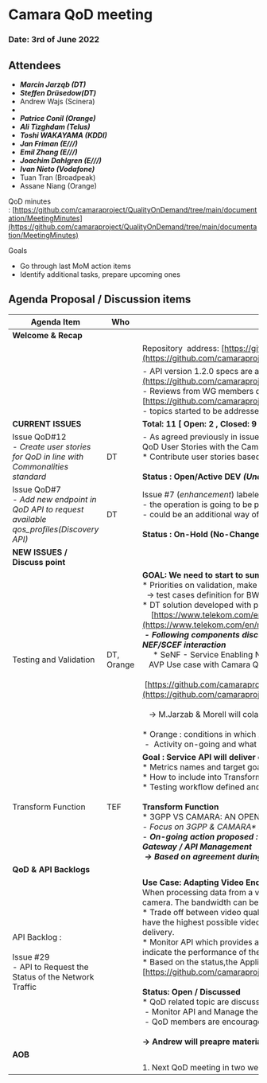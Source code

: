 # Camara QoD meeting

### Date: 3rd of June 2022

## Attendees

* ***Marcin Jarząb (DT)***
* ***Steffen Drüsedow(DT)***
* Andrew Wajs (Scinera)
* 
* ***Patrice Conil (Orange)***
* ***Ali Tizghdam (Telus)***
* ***Toshi WAKAYAMA (KDDI)***
* ***Jan Friman (E///)***
* ***Emil Zhang (E///)***
* ***Joachim Dahlgren (E///)***
* ***Ivan Nieto (Vodafone)***
* Tuan Tran (Broadpeak)
* Assane Niang (Orange)

QoD minutes : [https://github.com/camaraproject/QualityOnDemand/tree/main/documentation/MeetingMinutes](https://github.com/camaraproject/QualityOnDemand/tree/main/documentation/MeetingMinutes)

Goals

* Go through last MoM action items
* Identify additional tasks, prepare upcoming ones

## Agenda Proposal / Discussion items

| Agenda Item | Who |  |
| ----------- | --- | --- |
| **Welcome & Recap** |  |  |
|  |  | <span class="s1">Repository&nbsp;&nbsp;address:<span class="Apple-converted-space">&nbsp;</span>[https://github.com/camaraproject/QualityOnDemand](https://github.com/camaraproject/QualityOnDemand)</span> |
|  |  | \- API version 1\.2\.0 specs are available at: [https://github.com/camaraproject/QualityOnDemand/tree/main/code/API\_definitions](https://github.com/camaraproject/QualityOnDemand/tree/main/code/API_definitions)<br>\- Reviews from WG members discussed and worked on using open issues:<br>[https://github.com/camaraproject/QualityOnDemand/issues](https://github.com/camaraproject/QualityOnDemand/issues) <br>\- topics started to be addressed within relevant GitHub issues \- thank you\! |
| **CURRENT ISSUES** |  | **Total: 11 [ Open: 2 , Closed: 9 ]** |
| Issue QoD#12<br>*\- Create user stories for QoD in line with Commonalities standard* | DT | - As agreed previously in issue #3, please use the Commonalities User Story Template that has been just finalized to align the QoD User Stories with the Camara common template.<br>\* Contribute user stories based on template<br><br><b>Status : Open/Active DEV&nbsp;<i>*(Under-review /*&nbsp;**No-Change )**</i></b> |
| Issue QoD#7<br>*\- Add new endpoint in QoD API to request available qos\_profiles\(Discovery API\)* | DT | Issue #7 (*enhancement*) labeled as QoD-backlog due to other on-going priorities<br>\- the operation is going to be performed through discovery<br>\- could be an additional way of addressing issue \#1 \(see Vodafone's [comment](https://github.com/camaraproject/QualityOnDemand/issues/1))<br><br>**Status : On-Hold (No-Change)** |
| **NEW ISSUES / Discuss point** |  |  |
| Testing and Validation | DT,<br>Orange | **GOAL: We need to start to summarize leassons learnt from Dev/Validate**   <br>\* Priorities on validation, make some progress <br>  -> test cases definition for BW/Latency management  <br>\* DT solution developed with partners: AVP sample application presented<br>    [https://www.telekom.com/en/media/media-information/archive/automated-valet-parking-with-5g-648970](https://www.telekom.com/en/media/media-information/archive/automated-valet-parking-with-5g-648970)<br><b>&nbsp;*- Following components discussed based on the AVP&nbsp; &nbsp;&nbsp;  &nbsp; &nbsp;Terminal -&gt; <b>*AF -&gt;*</b>&nbsp;CAMARA API (Exposure GW) -&gt; SeNF\* -&gt; NEF/SCEF interaction*</b> <br>     \* SeNF - Service Enabling Network Function <br>   AVP Use case with Camara QoD description:<br>   [https://github.com/camaraproject/QualityOnDemand/blob/main/documentation/Working/CAMARA\_AVP\_Short\_Overview.pptx](https://github.com/camaraproject/QualityOnDemand/blob/main/documentation/Working/CAMARA_AVP_Short_Overview.pptx)<br>   <br>   -> M.Jarzab & Morell will colaborate on further enhancements (UML , Call-flow / consider access technology 4G/5G NSA/SA)<br><br>\* Orange : conditions in which API is called<br> -  Activity on-going and what to expose will be discused and decided in Orange |
| Transform Function | TEF | **Goal : Service API will deliver consistent funcionality for End-users**<br>\* Metrics names and target goals <br>\* How to include into Transform Function <br>\* Testing workflow defined and included: CAMARA API / Transform / NEF <br><br>**Transform Function**       <br>\* 3GPP VS CAMARA: AN OPENAPI COMPARISON presented by TEF <br>*\- Focus on 3GPP <i></i>& CAMARA\** API with Mappping Table presented (PPT will be distributed)<br>- <i>**On-going action proposed : How to design for SeNF integration (Transfomers/Adapters) or being part of Exposure Gateway / API Management**</i> <br> ***-> Based on agreement during the community meeting, SeNF should contain Transform Function*** |
| **QoD & API Backlogs** |  |  |
| API Backlog : <br><br>Issue <span class="js-issue-title markdown-title" style="box-sizing: border-box;">#29</span><br>- <span class="js-issue-title markdown-title" style="box-sizing: border-box;">API to Request the Status of the Network Traffic &nbsp;</span> |  | **Use Case: Adapting Video Encoding to the Network Conditions**<br>When processing data from a video camera the bandwidth required is highly dependent on the encoding settings within the camera. The bandwidth can be controlled by either changing the resolution of the video or the encoding quality. <br>\* Trade off between video quality and delay. If the delay reaches a threshold it is more desirable to reduce video quality than to have the highest possible video quality. It is desirable to reduce the video quality if it reduces the network delay for the video delivery.<br>\* Monitor API which provides an indication of the status of the network (delay and traffic levels and other parameters that would indicate the performance of the network).<br>\* Based on the status,the Application adjusts the encoding level to best suite the condition in network. <br>[https://github.com/camaraproject/WorkingGroups/issues/29](https://github.com/camaraproject/WorkingGroups/issues/29)<br><br>**Status: Open / Discussed** <br>\* QoD related topic are discussed <br> - Monitor API and Manage the "parameters" <br> - QoD members are encouraged to partcipate in the discussion<br> <br>**-> Andrew will preapre material to be presented on the API Backlog** |
| **AOB** |  |  |
|  |  | 1\. Next QoD meeting in two weeks on the 17th of June |